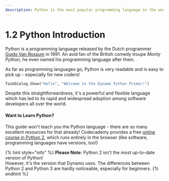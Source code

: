 ```yaml
---
description: Python is the most popular programming language in the world
---
```


# 1.2 Python Introduction

Python is a programming language released by the Dutch programmer [Guido Van Rossum](https://twitter.com/gvanrossum) in 1991. An avid fan of the British comedy troupe _Monty Python_, he even named his programming language after them.

As far as programming languages go, Python is very readable and is easy to pick up - especially for new coders!

```python
TaskDialog.Show("Hello", "Welcome to the Dynamo Python Primer!")
```

Despite this straightforwardness, it's a powerful and flexible language which has led to its rapid and widespread adoption among software developers all over the world.

#### Want to Learn Python?

This guide won't teach you the Python language - there are so many excellent resources for that already! Codecademy provides a free [online course in Python 2](https://www.codecademy.com/learn/learn-python), which runs entirely in the browser \(like software, programming languages have versions, too!\)

{% hint style="info" %}
**Please Note**: Python 2 isn't the most up-to-date version of Python!  
However, it's the version that Dynamo uses. The differences between Python 2 and Python 3 are hardly noticeable, especially for beginners.
{% endhint %}

